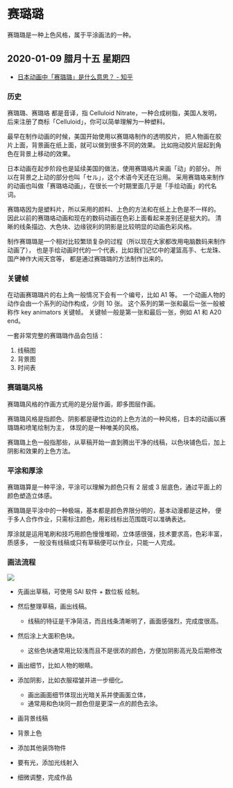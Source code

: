 # 赛璐璐

赛璐璐是一种上色风格，属于平涂画法的一种。

## 2020-01-09 腊月十五 星期四

- [日本动画中「赛璐璐」是什么意思？ - 知乎](https://www.zhihu.com/question/34466452)

### 历史

赛璐璐、赛璐珞 都是音译，指 Celluloid Nitrate，一种合成树脂，美国人发明，
后来注册了商标「Celluloid」，你可以简单理解为一种塑料。

最早在制作动画的时候，美国开始使用以赛璐珞制作的透明胶片，
把人物画在胶片上面，背景画在纸上面，就可以做到很多不同的效果。
比如拖动胶片层起到角色在背景上移动的效果。

日本动画在起步阶段也是延续美国的做法，使用赛璐珞片来画「动」的部分。
所以在背景之上动的部分也叫「セル」，这个术语今天还在沿用。
采用赛璐珞来制作的动画也叫做「赛璐珞动画」，在很长一个时期里面几乎是「手绘动画」的代名词。

赛璐珞因为是塑料片，所以采用的颜料、上色的方法和在纸上上色是不一样的。
因此以前的赛璐珞动画和现在的数码动画在色彩上面看起来差别还是挺大的。
清晰的线条描边、大色块、边缘锐利的阴影是比较明显的动画色彩风格。

制作赛璐璐是一个相对比较繁琐复杂的过程（所以现在大家都改用电脑数码来制作动画了），
也是手绘动画时代的一个代表，比如我们记忆中的灌篮高手、七龙珠、国产神作大闹天宫等，
都是通过赛璐璐的方法制作出来的。

### 关键帧

在动画赛璐璐片的右上角一般情况下会有一个编号，比如 A1 等。
一个动画人物的动作会由一个系列的动作构成，少则 10 张。
这个系列的第一张和最后一张一般被称作 key animators 关键帧。
关键帧一般是第一张和最后一张，例如 A1 和 A20 end。

一套非常完整的赛璐璐作品会包括：

1. 线稿图
2. 背景图
3. 时间表

### 赛璐璐风格

赛璐璐风格的作画方式用的是分层作画，即多图层作画。

赛璐璐风格是指颜色、阴影都是硬性边边的上色方法的一种风格，日本的动画以赛璐璐和喷笔绘制为主，
体现的是一种唯美的风格。

赛璐璐上色一般指那些，从草稿开始一直到腾出干净的线稿，以色块铺色后，加上阴影和效果的上色方法。

### 平涂和厚涂

赛璐璐算是一种平涂，平涂可以理解为颜色只有 2 层或 3 层底色，通过平面上的颜色塑造立体感。

赛璐璐是平涂中的一种极端，基本都是颜色界限分明的，基本动漫都是这种，
便于多人合作作业，只需标注颜色，用彩线标出范围既可以准确表达。

厚涂就是运用笔刷和技巧用颜色慢慢堆砌，立体感很强，技术要求高，色彩丰富，质感多，
一般没有线稿或只有草稿便可以作业，只能一人完成。

### 画法流程

![](https://pic1.zhimg.com/80/3b455229b48af5c3fc393db9beda54e8_hd.jpg)

- 先画出草稿，可使用 SAI 软件 + 数位板 绘制。

- 然后整理草稿，画出线稿。

  - 线稿的特征是干净简洁，而且线条清晰明了，画面感强烈，完成度很高。

- 然后涂上大面积色块。

  - 这些色块通常用比较浅而且不是很浓的颜色，方便加阴影高光及后期修改

- 画出细节，比如人物的眼睛。

- 添加阴影，比如衣服褶皱并进一步细化。

  - 画出画面细节体现出光暗关系并使画面立体，
  - 通常用和色块同一颜色但是更深一点的颜色去涂。

- 画背景线稿

- 背景上色

- 添加其他装饰物件

- 要有光，添加光线射入

- 细微调整，完成作品

